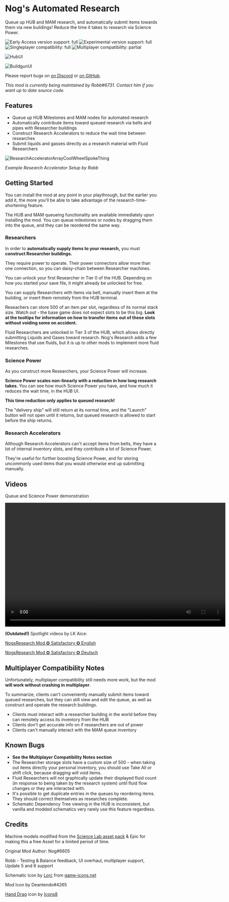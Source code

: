 # Nog's Automated Research

Queue up HUB and MAM research, and automatically submit items towards them via new buildings! Reduce the time it takes to research via Science Power.

![Early Access version support: full](https://i.imgur.com/1TXo5em.png)
![Experimental version support: full](https://i.imgur.com/kvJ4ZoR.png)
![Singleplayer compatibility: full](https://i.imgur.com/S8roc0Y.png)
![Multiplayer compatibility: partial](https://i.imgur.com/GJh3Lcb.png)

![HubUI](https://i.imgur.com/Sa8xpW8.jpeg)

![BuildgunUI](https://i.imgur.com/2ceAyT2.jpeg)

Please report bugs on [on Discord](https://discord.gg/HT4w3qEGMQ) or [on GitHub](https://github.com/Nogg-aholic/NogsResearch/issues).

_This mod is currently being maintained by Robb#6731. Contact him if you want up to date source code._

## Features

- Queue up HUB Milestones and MAM nodes for automated research
- Automatically contribute items toward queued research via belts and pipes with Researcher buildings
- Construct Research Accelerators to reduce the wait time between researches
- Submit liquids and gasses directly as a research material with Fluid Researchers

![ResearchAcceleratorArrayCoolWheelSpokeThing](https://i.imgur.com/btFKmZt.jpg)

_Example Research Accelerator Setup by Robb_

## Getting Started

You can install the mod at any point in your playthrough,
but the earlier you add it,
the more you'll be able to take advantage of the research-time-shortening feature.

The HUB and MAM queueing functionality are available immediately upon installing the mod.
You can queue milestones or nodes by dragging them into the queue, and they can be reordered the same way.

### Researchers

In order to **automatically supply items to your research,**
you must **construct Researcher buildings.**

They require power to operate.
Their power connectors allow more than one connection,
so you can daisy-chain between Researcher machines.

You can unlock your first Researcher in Tier 0 of the HUB.
Depending on how you started your save file,
it might already be unlocked for free.

You can supply Researchers with items via belt,
manually insert them at the building,
or insert them remotely from the HUB terminal.

Reseachers can store 500 of an item per slot,
regardless of its normal stack size.
Watch out - the base game does not expect slots to be this big.
**Look at the tooltips for information on how to transfer items**
**out of these slots without voiding some on accident.**

Fluid Researchers are unlocked in Tier 3 of the HUB,
which allows directly submitting Liquids and Gases toward research.
Nog's Research adds a few Milestones that use fluids,
but it is up to other mods to implement more fluid researches.

### Science Power

As you construct more Researchers,
your Science Power will increase.

**Science Power scales non-linearly with a reduction in how long research takes.**
You can see how much Science Power you have,
and how much it reduces the wait time,
in the HUB UI.

**This time reduction only applies to queued research!**

The "delivery ship" will still return at its normal time,
and the "Launch" button will not open until it returns,
but queued research is allowed to start before the ship returns.

### Research Accelerators

Although Research Accelerators can't accept items from belts,
they have a lot of internal inventory slots,
and they contribute a lot of Science Power.

They're useful for further boosting Science Power,
and for storing uncommonly used items that you would otherwise end up submitting manually.

## Videos

Queue and Science Power demonstration

<video controls="" width="720" height="405">
  <source src="https://cdn.discordapp.com/attachments/623891487683510323/1009984077916557362/FactoryGame-Win64-Shipping_0Kqgil1aOS.mp4" autoplay="false" controls="true" type="video/mp4">
</video>

**(Outdated!)** Spotlight videos by LK Aice:

[NogsResearch Mod ✪ Satisfactory ✪ English](https://youtu.be/Ahy-6HYhBPs)

[NogsResearch Mod ✪ Satisfactory ✪ Deutsch](https://youtu.be/qciJZE3jvvs)

## Multiplayer Compatibility Notes

Unfortunately, multiplayer compatibility still needs more work, but the mod **will work without crashing in multiplayer**.

To summarize, clients can't conveniently manually submit items toward queued researches,
but they can still view and edit the queue,
as well as construct and operate the research buildings.

- Clients must interact with a researcher building in the world before they can remotely access its inventory from the HUB
- Clients don't get accurate info on if researchers are out of power
- Clients can't manually interact with the MAM queue inventory

## Known Bugs

- **See the Multiplayer Compatibility Notes section**
- The Researcher storage slots have a custom size of 500 - when taking out items directly your personal inventory, you should use Take All or shift click, because dragging will void items.
- Fluid Researchers will not graphically update their displayed fluid count (in response to being taken by the research system) until fluid flow changes or they are interacted with.
- It's possible to get duplicate entries in the queues by reordering items. They should correct themselves as researches complete.
- Schematic Dependency Tree viewing in the HUB is inconsistent, but vanilla and modded schematics very rarely use this feature regardless.

## Credits

Machine models modified from the [Science Lab asset pack](https://www.unrealengine.com/marketplace/en-US/product/science-laboratory) & Epic for making this a free Asset for a limited period of time.

Original Mod Author: Nog#6605

Robb - Testing & Balance feedback, UI overhaul, multiplayer support, Update 5 and 6 support

Schematic Icon by [Lorc](http://lorcblog.blogspot.com/ "lorcblog") from [game-icons.net](https://game-icons.net "game-icons")

Mod Icon by Deantendo#4265

[Hand Drag](https://icons8.com/icon/mISgYgMK6Z2X/hand-drag) icon by [Icons8](https://icons8.com)
